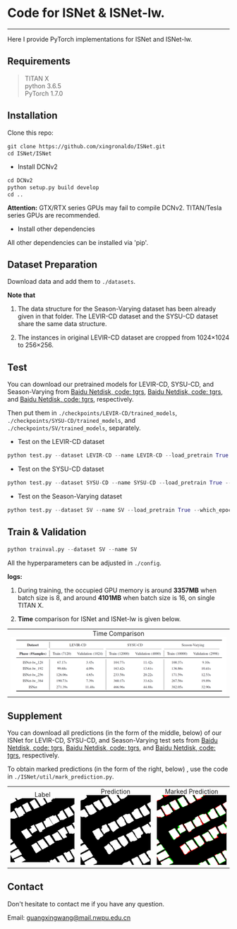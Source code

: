 # Code for ISNet & ISNet-lw.
---------------------------------------------
Here I provide PyTorch implementations for ISNet and ISNet-lw.


## Requirements
>TITAN X<br>
>python 3.6.5<br>
>PyTorch 1.7.0

## Installation
Clone this repo:

```shell
git clone https://github.com/xingronaldo/ISNet.git
cd ISNet/ISNet
```

* Install DCNv2

```shell
cd DCNv2
python setup.py build develop
cd ..
```
**Attention:** GTX/RTX series GPUs may fail to compile DCNv2. TITAN/Tesla series GPUs are recommended.


* Install other dependencies

All other dependencies can be installed via 'pip'.

## Dataset Preparation
Download data and add them to `./datasets`. 

**Note that**

1. The data structure for the Season-Varying dataset has been already given in that folder. The LEVIR-CD dataset and the SYSU-CD dataset share the same data structure. 

2. The instances in original LEVIR-CD dataset are cropped from 1024×1024 to 256×256.


## Test
You can download our pretrained models for LEVIR-CD, SYSU-CD, and Season-Varying from [Baidu Netdisk, code: tgrs](https://pan.baidu.com/s/1DTazE7I3lhELPRZr5oyniQ), [Baidu Netdisk, code: tgrs](https://pan.baidu.com/s/1CDkcUUpdd0w9tz4fe7no0A), and [Baidu Netdisk, code: tgrs](https://pan.baidu.com/s/1rux9Zxjc8yGsga28CSD0kg), respectively. 


Then put them in `./checkpoints/LEVIR-CD/trained_models`, `./checkpoints/SYSU-CD/trained_models`, and `./checkpoints/SV/trained_models`, separately.


* Test on the LEVIR-CD dataset

```python
python test.py --dataset LEVIR-CD --name LEVIR-CD --load_pretrain True --which_epoch 255
```

* Test on the SYSU-CD dataset

```python
python test.py --dataset SYSU-CD --name SYSU-CD --load_pretrain True --which_epoch 57
```

* Test on the Season-Varying dataset

```python
python test.py --dataset SV --name SV --load_pretrain True --which_epoch 194
```

## Train & Validation
```python
python trainval.py --dataset SV --name SV 
```
All the hyperparameters can be adjusted in `./config`.

**logs:**

1. During training, the occupied GPU memory is around **3357MB** when batch size is 8, and around **4101MB** when batch size is 16, on single TITAN X. 

2. **Time** comparison for ISNet and ISNet-lw is given below.

<table cellpadding="0" cellspacing="0" align="center">
  <tr>
    <td  align="center">Time Comparison <br> <img src="ISNet-lw/img/Time_Comparison.png"  width=900px></td>
  </tr>
</table>


## Supplement
You can download all predictions (in the form of the middle, below) of our ISNet for LEVIR-CD, SYSU-CD, and Season-Varying test sets from [Baidu Netdisk, code: tgrs](https://pan.baidu.com/s/11QsyHkzwlaYGEmlysQL6Uw), [Baidu Netdisk, code: tgrs](https://pan.baidu.com/s/1Wl4Iq_tee3Lhx6pa3FqnXA), and [Baidu Netdisk, code: tgrs](https://pan.baidu.com/s/194O19U0I3Pq766cggjmQTQ), respectively. 

To obtain marked predictions (in the form of the right, below) , use the code in `./ISNet/util/mark_prediction.py`.

<table cellpadding="0" cellspacing="0" align="center">
  <tr>
    <td  align="center">Label <br> <img src="ISNet/predictions/label.png"  width=225px></td>
    <td  align="center">Prediction <br> <img src="ISNet/predictions/prediction.png"  width=225px></td>
    <td  align="center">Marked Prediction <br> <img src="ISNet/predictions/marked_prediction.png" width=225px></td>
  </tr>
</table>

## Contact
Don't hesitate to contact me if you have any question.

Email: guangxingwang@mail.nwpu.edu.cn



